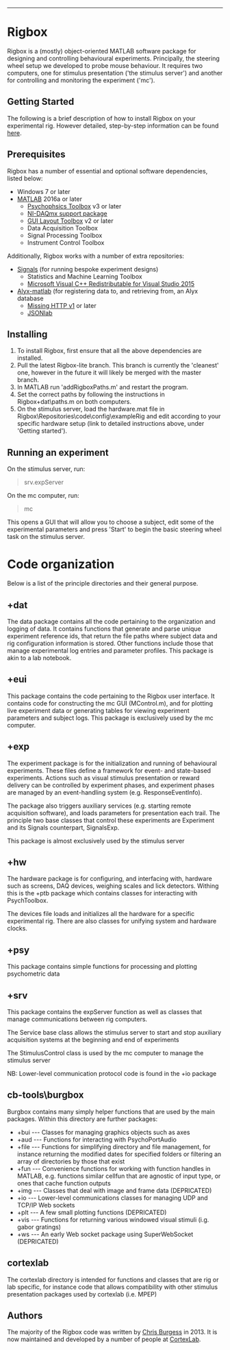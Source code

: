 ----------
# Rigbox

Rigbox is a (mostly) object-oriented MATLAB software package for designing and controlling behavioural experiments.  Principally,  the steering wheel setup we developed to probe mouse behaviour.  It requires two computers, one for stimulus presentation ('the stimulus server') and another for controlling and monitoring the experiment ('mc').

## Getting Started

The following is a brief description of how to install Rigbox on your experimental rig.  However detailed, step-by-step information can be found [here](https://www.ucl.ac.uk/cortexlab/tools/wheel).

## Prerequisites
Rigbox has a number of essential and optional software dependencies, listed below:
* Windows 7 or later
* [MATLAB](https://uk.mathworks.com/downloads/web_downloads/?s_iid=hp_ff_t_downloads) 2016a or later
	* [Psychophsics Toolbox](https://github.com/Psychtoolbox-3/Psychtoolbox-3/releases) v3 or later
	* [NI-DAQmx support package](https://uk.mathworks.com/hardware-support/nidaqmx.html)
	* [GUI Layout Toolbox](https://uk.mathworks.com/matlabcentral/fileexchange/47982-gui-layout-toolbox) v2 or later
	* Data Acquisition Toolbox
	* Signal Processing Toolbox
	* Instrument Control Toolbox

Additionally, Rigbox works with a number of extra repositories:
* [Signals](https://github.com/dendritic/signals) (for running bespoke experiment designs)
	* Statistics and Machine Learning Toolbox
	* [Microsoft Visual C++ Redistributable for Visual Studio 2015](https://www.microsoft.com/en-us/download/details.aspx?id=48145)
* [Alyx-matlab](https://github.com/cortex-lab/alyx-matlab) (for registering data to, and retrieving from, an Alyx database
	* [Missing HTTP v1](https://github.com/psexton/missing-http/releases/tag/missing-http-1.0.0) or later
	* [JSONlab](https://uk.mathworks.com/matlabcentral/fileexchange/33381-jsonlab--a-toolbox-to-encode-decode-json-files)

## Installing
1. To install Rigbox, first ensure that all the above dependencies are installed.  
2. Pull the latest Rigbox-lite branch.  This branch is currently the 'cleanest' one, however in the future it will likely be merged with the master branch.  
3. In MATLAB run 'addRigboxPaths.m' and restart the program.
4. Set the correct paths by following the instructions in Rigbox\+dat\paths.m on both computers.
5. On the stimulus server, load the hardware.mat file in Rigbox\Repositories\code\config\exampleRig and edit according to your specific hardware setup (link to detailed instructions above, under 'Getting started').

## Running an experiment

On the stimulus server, run:
> srv.expServer

On the mc computer, run:
> mc

This opens a GUI that will allow you to choose  a subject, edit some of the experimental parameters and press 'Start' to begin the basic steering wheel task on the stimulus server.

# Code organization
Below is a list of the principle directories and their general purpose.
## +dat
The data package contains all the code pertaining to the organization and logging of data.  It contains functions that generate and parse unique experiment reference ids, that return the file paths where subject data and rig configuration information is stored.  Other functions include those that manage experimental log entries and parameter profiles.  This package is akin to a lab notebook.

## +eui
This package contains the code pertaining to the Rigbox user interface.  It contains code for constructing the mc GUI (MControl.m), and for plotting live experiment data or generating tables for viewing experiment parameters and subject logs.  This package is exclusively used by the mc computer.

## +exp
The experiment package is for the initialization and running of behavioural experiments.  These files define a framework for event- and state-based experiments.  Actions such as visual stimulus presentation or reward delivery can be controlled by experiment phases, and experiment phases are managed by an event-handling system (e.g. ResponseEventInfo).  

The package also triggers auxiliary services (e.g. starting remote acquisition software), and loads parameters for presentation each trail.  The principle two base classes that control these experiments are Experiment and its Signals counterpart, SignalsExp.

This package is almost exclusively used by the stimulus server

## +hw
The hardware package is for configuring, and interfacing with, hardware such as screens, DAQ devices, weighing scales and lick detectors.  Withing this is the +ptb package which contains classes for interacting with PsychToolbox.

The devices file loads and initializes all the hardware for a specific experimental rig.   There are also classes for unifying system and hardware clocks.

## +psy
This package contains simple functions for processing and plotting psychometric data

## +srv
This package contains the expServer function as well as classes that manage communications between rig computers.  

The Service base class allows the stimulus server to start and stop auxiliary acquisition systems at the beginning and end of experiments

The StimulusControl class is used by the mc computer to manage the stimulus server

NB: Lower-level communication protocol code is found in the +io package

## cb-tools\burgbox
Burgbox contains many simply helper functions that are used by the main packages.  Within this directory are further packages:
* +bui --- Classes for managing graphics objects such as axes
* +aud --- Functions for interacting with PsychoPortAudio
* +file --- Functions for simplifying directory and file management, for instance returning the modified dates for specified folders or filtering an array of directories by those that exist
* +fun --- Convenience functions for working with function handles in MATLAB, e.g. functions similar cellfun that are agnostic of input type, or ones that cache function outputs
* +img --- Classes that deal with image and frame data (DEPRICATED)
* +io --- Lower-level communications classes for managing UDP and TCP/IP Web sockets
* +plt --- A few small plotting functions (DEPRICATED)
* +vis --- Functions for returning various windowed visual stimuli (i.g. gabor gratings)
* +ws --- An early Web socket package using SuperWebSocket (DEPRICATED)

## cortexlab
The cortexlab directory is intended for functions and classes that are rig or lab specific, for instance code that allows compatibility with other stimulus presentation packages used by cortexlab (i.e. MPEP)

## Authors
The majority of the Rigbox code was written by [Chris Burgess](https://github.com/dendritic/) in 2013.  It is now maintained and developed by a number of people at [CortexLab](https://www.ucl.ac.uk/cortexlab).
